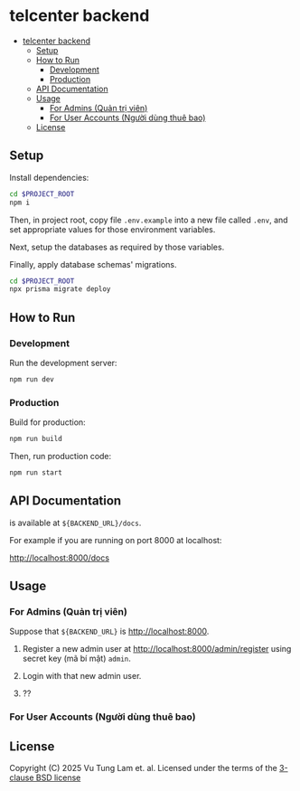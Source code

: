 # telcenter backend

- [telcenter backend](#telcenter-backend)
  - [Setup](#setup)
  - [How to Run](#how-to-run)
    - [Development](#development)
    - [Production](#production)
  - [API Documentation](#api-documentation)
  - [Usage](#usage)
    - [For Admins (Quản trị viên)](#for-admins-quản-trị-viên)
    - [For User Accounts (Người dùng thuê bao)](#for-user-accounts-người-dùng-thuê-bao)
  - [License](#license)

## Setup

Install dependencies:

```sh
cd $PROJECT_ROOT
npm i
```

Then, in project root, copy file `.env.example`
into a new file called `.env`, and set appropriate
values for those environment variables.

Next, setup the databases as required by those
variables.

Finally, apply database schemas' migrations.

```sh
cd $PROJECT_ROOT
npx prisma migrate deploy
```

## How to Run

### Development

Run the development server:

```sh
npm run dev
```

### Production

Build for production:

```sh
npm run build
```

Then, run production code:

```sh
npm run start
```

## API Documentation

is available at `${BACKEND_URL}/docs`.

For example if you are running on port 8000 at localhost:

<http://localhost:8000/docs>

## Usage

### For Admins (Quản trị viên)

Suppose that `${BACKEND_URL}` is <http://localhost:8000>.

1. Register a new admin user at <http://localhost:8000/admin/register> using secret key (mã bí mật) `admin`.

2. Login with that new admin user.
3. ??

### For User Accounts (Người dùng thuê bao)

## License

Copyright (C) 2025 Vu Tung Lam et. al.
Licensed under the terms of the [3-clause BSD license](./LICENSE.txt)
